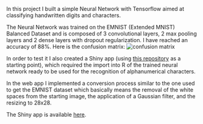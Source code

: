 In this project I built a simple Neural Network with Tensorflow aimed at classifying handwritten digits and characters.

The Neural Network was trained on the EMNIST (Extended MNIST) Balanced Dataset and is composed of 3 convolutional layers, 2 max pooling layers and 2 dense layers with dropout regularization. I have reached an accuracy of 88%. Here is the confusion matrix:
![confusion matrix](model/confusion_matrix.png)


In order to test it I also created a Shiny app (using [this repository](https://github.com/rocalabern/HandwrittenDigitRecognition) as a starting point), which required the import into R of the trained neural network ready to be used for the recognition of alphanumerical characters.

In the web app I implemented a conversion process similar to the one used to get the EMNIST dataset which basically means the removal of the white spaces from the starting image, the application of a Gaussian filter, and the resizing to 28x28.

The Shiny app is available [here](http://www.carlocavalieri.com/recognizer).

